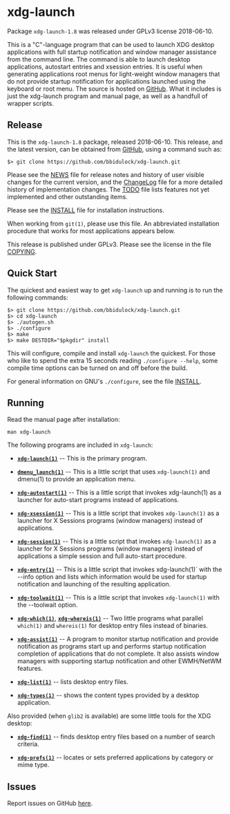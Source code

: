 [xdg-launch -- read me first file.  2018-06-10]: #

xdg-launch
===============

Package `xdg-launch-1.8` was released under GPLv3 license 2018-06-10.

This is a "C"-language program that can be used to launch XDG desktop
applications with full startup notification and window manager
assistance from the command line.  The command is able to launch desktop
applications, autostart entries and xsession entries.  It is useful when
generating applications root menus for light-weight window managers that
do not provide startup notification for applications launched using the
keyboard or root menu.  The source is hosted on
[GitHub](https://github.com/bbidulock/xdg-launch).  What it includes is
just the xdg-launch program and manual page, as well as a handfull of
wrapper scripts.


Release
-------

This is the `xdg-launch-1.8` package, released 2018-06-10.  This
release, and the latest version, can be obtained from [GitHub][1], using
a command such as:

    $> git clone https://github.com/bbidulock/xdg-launch.git

Please see the [NEWS][3] file for release notes and history of user
visible changes for the current version, and the [ChangeLog][4] file for
a more detailed history of implementation changes.  The [TODO][5] file
lists features not yet implemented and other outstanding items.

Please see the [INSTALL][7] file for installation instructions.

When working from `git(1)`, please use this file.  An abbreviated
installation procedure that works for most applications appears below.

This release is published under GPLv3.  Please see the license in the
file [COPYING][9].


Quick Start
-----------

The quickest and easiest way to get `xdg-launch` up and running is to run
the following commands:

    $> git clone https://github.com/bbidulock/xdg-launch.git
    $> cd xdg-launch
    $> ./autogen.sh
    $> ./configure
    $> make
    $> make DESTDIR="$pkgdir" install

This will configure, compile and install `xdg-launch` the quickest.  For
those who like to spend the extra 15 seconds reading `./configure
--help`, some compile time options can be turned on and off before the
build.

For general information on GNU's `./configure`, see the file
[INSTALL][7].


Running
-------

Read the manual page after installation:

    man xdg-launch

The following programs are included in `xdg-launch`:

 - [__`xdg-launch(1)`__][10] -- This is the primary program.

 - [__`dmenu_launch(1)`__][11] -- This is a little script that uses
   `xdg-launch(1)` and dmenu(1) to provide an application menu.

 - [__`xdg-autostart(1)`__][12] -- This is a little script that invokes
   xdg-launch(1) as a launcher for auto-start programs instead of
   applications.

 - [__`xdg-xsession(1)`__][13] -- This is a little script that invokes
   `xdg-launch(1)` as a launcher for X Sessions programs (window
   managers) instead of applications.

 - [__`xdg-session(1)`__][14] -- This is a little script that invokes
   `xdg-launch(1)` as a launcher for X Sessions programs (window
   managers) instead of applications a simple session and full
   auto-start procedure.

 - [__`xdg-entry(1)`__][15] -- This is a little script that invokes
   xdg-launch(1)` with the --info option and lists which information
   would be used for startup notification and launching of the resulting
   application.

 - [__`xdg-toolwait(1)`__][16] -- This is a little script that invokes
   `xdg-launch(1)` with the --toolwait option.

 - [__`xdg-which(1)`__][17], [__`xdg-whereis(1)`__][18] -- Two little programs what
   parallel `which(1)` and `whereis(1)` for desktop entry files instead
   of binaries.

 - [__`xdg-assist(1)`__][19] -- A program to monitor startup notification and
   provide notification as programs start up and performs startup
   notification completion of applications that do not complete.  It
   also assists window managers with supporting startup notification and
   other EWMH/NetWM features.

 - [__`xdg-list(1)`__][20] -- lists desktop entry files.

 - [__`xdg-types(1)`__][21] -- shows the content types provided by a desktop
   application.

Also provided (when `glib2` is available) are some little tools for the
XDG desktop:

 - [__`xdg-find(1)`__][22] -- finds desktop entry files based on a number of
   search criteria.

 - [__`xdg-prefs(1)`__][23] -- locates or sets preferred applications by
   category or mime type.


Issues
------

Report issues on GitHub [here][2].



[1]: https://github.com/bbidulock/xdg-launch
[2]: https://github.com/bbidulock/xdg-launch/issues
[3]: https://github.com/bbidulock/xdg-launch/blob/1.8/NEWS
[4]: https://github.com/bbidulock/xdg-launch/blob/1.8/ChangeLog
[5]: https://github.com/bbidulock/xdg-launch/blob/1.8/TODO
[6]: https://github.com/bbidulock/xdg-launch/blob/1.8/COMPLIANCE
[7]: https://github.com/bbidulock/xdg-launch/blob/1.8/INSTALL
[8]: https://github.com/bbidulock/xdg-launch/blob/1.8/LICENSE
[9]: https://github.com/bbidulock/xdg-launch/blob/1.8/COPYING
[10]: https://github.com/bbidulock/xdg-launch/blob/1.8/man/xdg-launch.pod
[11]: https://github.com/bbidulock/xdg-launch/blob/1.8/man/dmenu_launch.pod
[12]: https://github.com/bbidulock/xdg-launch/blob/1.8/man/xdg-autostart.pod
[13]: https://github.com/bbidulock/xdg-launch/blob/1.8/man/xdg-xsession.pod
[14]: https://github.com/bbidulock/xdg-launch/blob/1.8/man/xdg-session.pod
[15]: https://github.com/bbidulock/xdg-launch/blob/1.8/man/xdg-entry.pod
[16]: https://github.com/bbidulock/xdg-launch/blob/1.8/man/xdg-toolwait.pod
[17]: https://github.com/bbidulock/xdg-launch/blob/1.8/man/xdg-which.pod
[18]: https://github.com/bbidulock/xdg-launch/blob/1.8/man/xdg-whereis.pod
[19]: https://github.com/bbidulock/xdg-launch/blob/1.8/man/xdg-assist.pod
[20]: https://github.com/bbidulock/xdg-launch/blob/1.8/man/xdg-list.pod
[21]: https://github.com/bbidulock/xdg-launch/blob/1.8/man/xdg-types.pod
[22]: https://github.com/bbidulock/xdg-launch/blob/1.8/man/xdg-find.pod
[23]: https://github.com/bbidulock/xdg-launch/blob/1.8/man/xdg-prefs.pod

[ vim: set ft=markdown sw=4 tw=72 nocin nosi fo+=tcqlorn spell: ]: #
